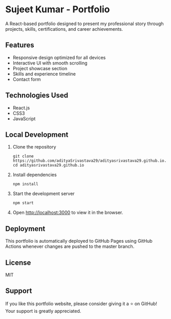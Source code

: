 # Sujeet Kumar - Portfolio 

A React-based portfolio designed to present my professional story through projects, skills, certifications, and career achievements.

## Features

- Responsive design optimized for all devices
- Interactive UI with smooth scrolling
- Project showcase section
- Skills and experience timeline
- Contact form


## Technologies Used

- React.js
- CSS3
- JavaScript


## Local Development

1. Clone the repository
   ```
   git clone https://github.com/adityaSrivastava29/adityasrivastava29.github.io.git
   cd adityasrivastava29.github.io
   ```

2. Install dependencies
   ```
   npm install
   ```

3. Start the development server
   ```
   npm start
   ```

4. Open [http://localhost:3000](http://localhost:3000) to view it in the browser.

## Deployment

This portfolio is automatically deployed to GitHub Pages using GitHub Actions whenever changes are pushed to the master branch.

## License

MIT

## Support
If you like this portfolio website, please consider giving it a ⭐ on GitHub! Your support is greatly appreciated.
